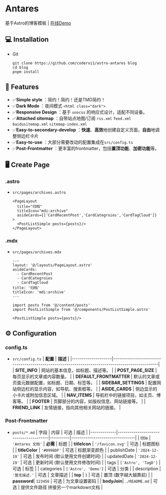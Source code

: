 # Antares

基于Astro的博客模板 | <a href="https://antares.coderxi.com">在线Demo</a>

## 💻 Installation

- Git  
  ```
  git clone https://github.com/coderxi1/astro-antares blog
  cd blog
  pnpm install
  ```

## 🎉 Features

- ✅**Simple style** ：简约！简约！还是TMD简约！
- ✅**Dark Mode** ：夜间模式 `<html class="dark">`
- ✅**Responsive Design** ：基于 `unocss` 的响应式设计，适配不同设备。
- ✅**Attached sitemap** ：自带站点地图/订阅 `rss.xml` `feed.xml` `baidusitemap.xml` `sitemap-index.xml`
- ✅**Easy-to-secondary-develop** ：**快速**、**高效**地创建自定义页面，**自由**地调整侧边栏卡片  
- ✅**Easy-to-use** ：大部分需要改动的配置集成在`src/config.ts`  
- ✅**Post-Frontmatter** ：更丰富的frontmatter，包括**置顶功能**、**加密功能**等。

## 🖥️ Create Page

### .astro
- `src/pages/archives.astro`
  ```astro
  <PageLayout
    title="归档"
    titleIcon="mdi:archive"
    asideCards={['CardRecentPost','CardCategroies','CardTagCloud']}
  >
    <PostListSimple posts={posts}/>
  </PageLayout>
  ```
### .mdx
- `src/pages/archives.mdx`
  ```mdx
  ---
  layout: '@/layouts/PageLayout.astro'
  asideCards: 
    - CardRecentPost
    - CardCategroies
    - CardTagCloud
  title: '归档'
  titleIcon: 'mdi:archive'
  ---

  import posts from '@/content/posts'
  import PostListSimple from '@/components/PostListSimple.astro'

  <PostListSimple posts={posts}/>
  ```

## ⚙ Configuration

### config.ts
- `src/config.ts`
  | **配置**               | **描述**                                                                                    |
  |--------------------|-------------------------------------------------------------------------------------------------|
  | **SITE_INFO**       | 网站的基本信息，如标题、描述等。                                                                  |
  | **POST_PAGE_SIZE**  | 每页显示的文章或内容数量。                                                                      |
  | **DEFAULT_FRONTMATTER** | 默认的文章或页面元数据配置，如标题、日期、标签等。                                             |
  | **SIDEBAR_SETTINGS** | 配置网站侧边栏的显示内容，如导航、搜索框等。                                                      |
  | **ASIDE_CARDS**     | 侧边显示的小卡片或附加信息区域。                                                                   |
  | **NAV_ITEMS**       | 导航栏中的链接项目，如主页、博客等。                                                                  |
  | **FOOTER**          | 页脚部分的内容，如版权信息、网站链接等。                                                              |
  | **FRIEND_LINK**     | 友情链接，指向其他相关网站的链接。                                                                    |

### Post-Frontmatter
- `posts/*.md`
  | 字段        | 内容                                   | 可选     | 描述                            |
  |-------------|---------------------------------------|----------|--------------------------------|
  | title       | `'Antares 文档'`                       | **必需**     | 标题                       |
  | **titleIcon**   | `'/favicon.svg'`                   | 可选     | 标题图标                        |
  | **titleColor**  | `'#0998DF'`                        | 可选     | 标题渐变颜色                    |
  | publishDate | `'2024-12-19'`                         | 可选     | 发布时间 (默认使用文件创建时间)   |
  | updatedDate | `'2024-12-19'`                         | 可选     | 更新时间 (默认使用文件修改时间)   |
  | tags        | `['Astro', 'TagD']`                    | 可选     | 标签                            |
  | categories  | `['Astro', 'Demo']`                    | 可选     | 分类                            |
  | description | `'暂无描述.'`                           | 可选     | 文章描述                        |
  | **top**     | `1`                                     | 可选     | 置顶 (数字越大越靠前)            |
  | **password**| `123456`                                | 可选     | 为文章设置密码                   |
  | **bodyJoin**| `./README.md`                            | 可选     | 提供文件路径 拼接另一个markdown文档 |